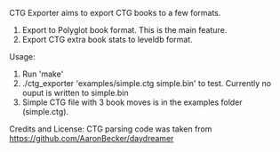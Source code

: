 CTG Exporter aims to export CTG books to a few formats.
1. Export to Polyglot book format. This is the main feature.
2. Export CTG extra book stats to leveldb format.

Usage:
1. Run 'make'
2. ./ctg_exporter 'examples/simple.ctg simple.bin' to test. Currently no ouput is written to simple.bin
3. Simple CTG file with 3 book moves is in the examples folder (simple.ctg).

Credits and License:
CTG parsing code was taken from https://github.com/AaronBecker/daydreamer
